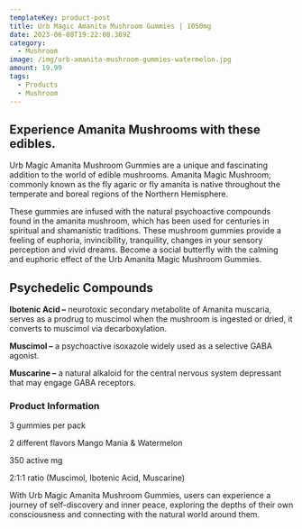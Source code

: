 ```yaml
---
templateKey: product-post
title: Urb Magic Amanita Mushroom Gummies | 1050mg
date: 2023-06-08T19:22:08.369Z
category:
  - Mushroom
image: /img/urb-amanita-mushroom-gummies-watermelon.jpg
amount: 19.99
tags:
  - Products
  - Mushroom
---
```

## Experience Amanita Mushrooms with these edibles.

Urb Magic Amanita Mushroom Gummies are a unique and fascinating addition to the world of edible mushrooms.  Amanita Magic Mushroom; commonly known as the fly agaric or fly amanita is native throughout the temperate and boreal regions of the Northern Hemisphere.

These gummies are infused with the natural psychoactive compounds found in the amanita mushroom, which has been used for centuries in spiritual and shamanistic traditions.  These mushroom gummies provide a feeling of euphoria, invincibility, tranquility, changes in your sensory perception and vivid dreams. Become a social butterfly with the calming and euphoric effect of the Urb Amanita Magic Mushroom Gummies.

## Psychedelic Compounds

**Ibotenic Acid –** neurotoxic secondary metabolite of Amanita muscaria, serves as a prodrug to muscimol when the mushroom is ingested or dried, it converts to muscimol via decarboxylation.

**Muscimol –** a psychoactive isoxazole widely used as a selective GABA agonist.

**Muscarine –** a natural alkaloid for the central nervous system depressant that may engage GABA receptors.

### Product Information

3 gummies per pack

2 different flavors Mango Mania & Watermelon

350 active mg

2:1:1 ratio (Muscimol, Ibotenic Acid, Muscarine)

With Urb Magic Amanita Mushroom Gummies, users can experience a journey of self-discovery and inner peace, exploring the depths of their own consciousness and connecting with the natural world around them.